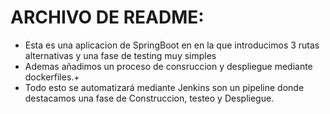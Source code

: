 # ARCHIVO DE README:


- Esta es una aplicacion de SpringBoot en en la que introducimos 3 rutas alternativas y una fase de testing muy simples
- Ademas añadimos un proceso de consruccion y despliegue mediante dockerfiles.+
- Todo esto se automatizará mediante Jenkins son un pipeline donde destacamos una fase de Construccion, testeo y Despliegue.

